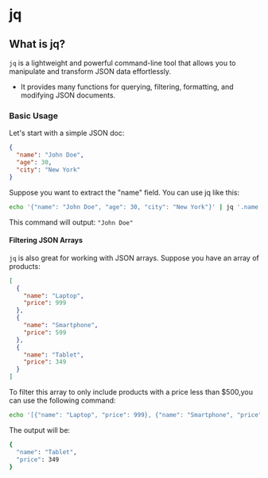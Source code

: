 # jq

## What is jq?
`jq` is a lightweight and powerful command-line tool that allows you to manipulate and transform JSON data effortlessly.
- It provides many functions for querying, filtering, formatting, and modifying JSON documents.

### Basic Usage

Let's start with a simple JSON doc:
```JSON
{
  "name": "John Doe",
  "age": 30,
  "city": "New York"
}
```
Suppose you want to extract the "name" field. You can use jq like this:
```bash
echo '{"name": "John Doe", "age": 30, "city": "New York"}' | jq '.name'
```
This command will output:
`"John Doe"`

#### Filtering JSON Arrays

`jq` is also great for working with JSON arrays. Suppose you have an array of products:
```JSON
[
  {
    "name": "Laptop",
    "price": 999
  },
  {
    "name": "Smartphone",
    "price": 599
  },
  {
    "name": "Tablet",
    "price": 349
  }
]
```
To filter this array to only include products with a price less than $500,you can use the following command:
```bash
echo '[{"name": "Laptop", "price": 999}, {"name": "Smartphone", "price": 599}, {"name": "Tablet", "price": 349}]' | jq '.[] | select(.price < 500)'
```
The output will be:
```bash
{
  "name": "Tablet",
  "price": 349
}
```
